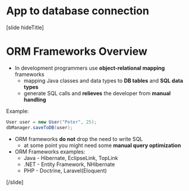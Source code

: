 # App to database connection

[slide hideTitle]
# ORM Frameworks Overview

- In development programmers use **object-relational mapping** frameworks
  - mapping Java classes and data types to **DB tables** and **SQL data types**
  - generate SQL calls and **relieves** the developer from **manual handling**

Example:

```Java
User user = new User("Peter", 25);
dbManager.saveToDB(user);
```

- ORM frameworks **do not** drop the need to write SQL
  - at some point you might need some **manual query optimization**
- ORM Frameworks examples:
  - Java - Hibernate, EclipseLink, TopLink
  - .NET - Entity Framework, NHibernate
  - PHP - Doctrine, Laravel(Eloquent)

[/slide]
